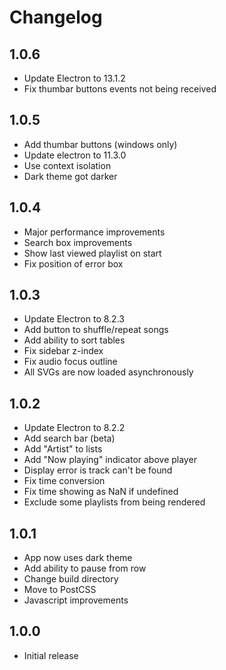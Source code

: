 # Changelog

## 1.0.6
- Update Electron to 13.1.2
- Fix thumbar buttons events not being received

## 1.0.5
- Add thumbar buttons (windows only)
- Update electron to 11.3.0
- Use context isolation
- Dark theme got darker

## 1.0.4
- Major performance improvements
- Search box improvements
- Show last viewed playlist on start
- Fix position of error box

## 1.0.3
- Update Electron to 8.2.3
- Add button to shuffle/repeat songs
- Add ability to sort tables
- Fix sidebar z-index
- Fix audio focus outline
- All SVGs are now loaded asynchronously

## 1.0.2
- Update Electron to 8.2.2
- Add search bar (beta)
- Add "Artist" to lists
- Add "Now playing" indicator above player
- Display error is track can't be found
- Fix time conversion
- Fix time showing as NaN if undefined
- Exclude some playlists from being rendered

## 1.0.1
- App now uses dark theme
- Add ability to pause from row
- Change build directory
- Move to PostCSS
- Javascript improvements

## 1.0.0
- Initial release
